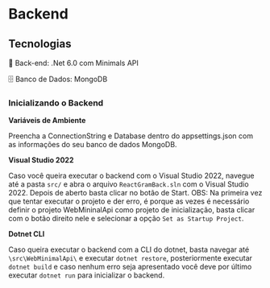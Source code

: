 # Backend

## Tecnologias

📁 Back-end: .Net 6.0 com Minimals API

🗄️ Banco de Dados: MongoDB

### Inicializando o Backend

**Variáveis de Ambiente**

Preencha a ConnectionString e Database dentro do appsettings.json com as informações do seu banco de dados MongoDB.

**Visual Studio 2022**

Caso você queira executar o backend com o Visual Studio 2022, navegue até a pasta `src/` e abra o arquivo `ReactGramBack.sln` com o Visual Studio 2022. Depois de aberto basta clicar no botão de Start.
OBS: Na primeira vez que tentar executar o projeto e der erro, é porque as vezes é necessário definir o projeto WebMininalApi como projeto de inicialização, basta clicar com o botão direito nele e selecionar a opção `Set as Startup Project`.

**Dotnet CLI**

Caso queira executar o backend com a CLI do dotnet, basta navegar até `\src\WebMinimalApi\` e executar `dotnet restore`, posteriormente executar `dotnet build` e caso nenhum erro seja apresentado você deve por último executar `dotnet run` para inicializar o backend.


